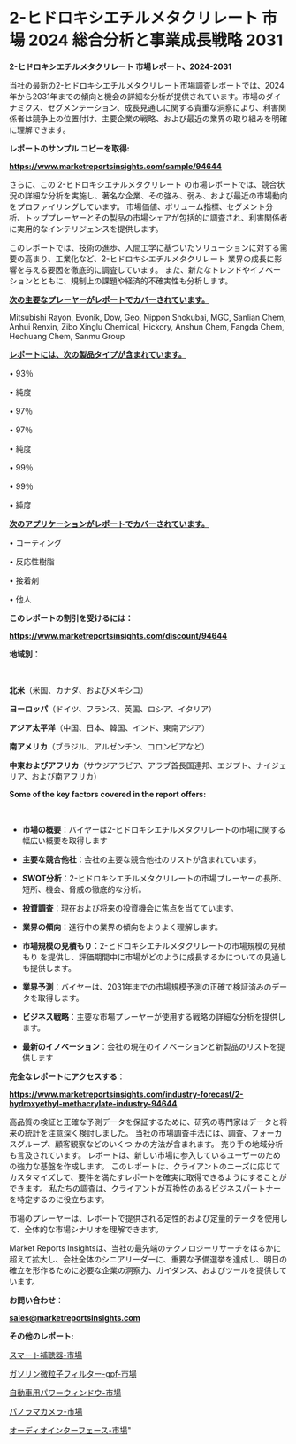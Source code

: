 # 2-ヒドロキシエチルメタクリレート 市場 2024 総合分析と事業成長戦略 2031

<strong>2-ヒドロキシエチルメタクリレート 市場レポート、2024-2031</strong>

当社の最新の2-ヒドロキシエチルメタクリレート市場調査レポートでは、2024年から2031年までの傾向と機会の詳細な分析が提供されています。市場のダイナミクス、セグメンテーション、成長見通しに関する貴重な洞察により、利害関係者は競争上の位置付け、主要企業の戦略、および最近の業界の取り組みを明確に理解できます。



<strong>レポートのサンプル コピーを取得:</strong> <a href=https://www.marketreportsinsights.com/sample/94644>

<strong><u>https://www.marketreportsinsights.com/sample/94644</u></strong></a>

さらに、この 2-ヒドロキシエチルメタクリレート の市場レポートでは、競合状況の詳細な分析を実施し、著名な企業、その強み、弱み、および最近の市場動向をプロファイリングしています。 市場価値、ボリューム指標、セグメント分析、トッププレーヤーとその製品の市場シェアが包括的に調査され、利害関係者に実用的なインテリジェンスを提供します。

このレポートでは、技術の進歩、人間工学に基づいたソリューションに対する需要の高まり、工業化など、2-ヒドロキシエチルメタクリレート 業界の成長に影響を与える要因を徹底的に調査しています。 また、新たなトレンドやイノベーションとともに、規制上の課題や経済的不確実性も分析します。



<strong><u>次の主要なプレーヤーがレポートでカバーされています。</u></strong>

Mitsubishi Rayon, Evonik, Dow, Geo, Nippon Shokubai, MGC, Sanlian Chem, Anhui Renxin, Zibo Xinglu Chemical, Hickory, Anshun Chem, Fangda Chem, Hechuang Chem, Sanmu Group



<strong><u><b>レポートには、次の製品タイプが含まれています。</b></u></strong>

• 93％

• 純度

• 97％

• 97％

• 純度

• 99％

• 99％

• 純度



<strong><u><b>次のアプリケーションがレポートでカバーされています。</b></u></strong>

• コーティング

• 反応性樹脂

• 接着剤

• 他人



<strong><b>このレポートの割引を受けるには：</b></strong>

<a href=https://www.marketreportsinsights.com/discount/94644>

<strong><u>https://www.marketreportsinsights.com/discount/94644</u></strong></a>



<strong>地域別：</strong>

<strong> </strong>



<strong>北米</strong>（米国、カナダ、およびメキシコ）



<strong>ヨーロッパ</strong>（ドイツ、フランス、英国、ロシア、イタリア）



<strong>アジア太平洋</strong>（中国、日本、韓国、インド、東南アジア）



<strong>南アメリカ</strong>（ブラジル、アルゼンチン、コロンビアなど）



<strong>中東およびアフリカ</strong>（サウジアラビア、アラブ首長国連邦、エジプト、ナイジェリア、および南アフリカ）



<strong>Some of the key factors covered in the report offers:</strong>

<strong> </strong>
<ul>
  <li>

<strong>市場の概要</strong>：バイヤーは2-ヒドロキシエチルメタクリレートの市場に関する幅広い概要を取得します</li>
  <li>

<strong>主要な競合他社</strong>：会社の主要な競合他社のリストが含まれています。</li>
  <li>

<strong>SWOT分析</strong>：2-ヒドロキシエチルメタクリレートの市場プレーヤーの長所、短所、機会、脅威の徹底的な分析。</li>
  <li>

<strong>投資調査</strong>：現在および将来の投資機会に焦点を当てています。</li>
  <li>

<strong>業界の傾向</strong>：進行中の業界の傾向をよりよく理解します。</li>
  <li>

<strong>市場規模の見積もり</strong>：2-ヒドロキシエチルメタクリレートの市場規模の見積もり を提供し、評価期間中に市場がどのように成長するかについての見通しも提供します。</li>
  <li>

<strong>業界予測</strong>：バイヤーは、2031年までの市場規模予測の正確で検証済みのデータを取得します。</li>
  <li>

<strong>ビジネス戦略</strong>：主要な市場プレーヤーが使用する戦略の詳細な分析を提供します。</li>
  <li>

<strong>最新のイノベーション</strong>：会社の現在のイノベーションと新製品のリストを提供します</li>
</ul>


<strong>完全なレポートにアクセスする</strong>：

<a href=https://www.marketreportsinsights.com/industry-forecast/2-hydroxyethyl-methacrylate-industry-94644>

<strong><u>https://www.marketreportsinsights.com/industry-forecast/2-hydroxyethyl-methacrylate-industry-94644</u></strong></a>

高品質の検証と正確な予測データを保証するために、研究の専門家はデータと将来の統計を注意深く検討しました。 当社の市場調査手法には、調査、フォーカスグループ、顧客観察などのいくつ かの方法が含まれます。 売り手の地域分析も言及されています。 レポートは、新しい市場に参入しているユーザーのための強力な基盤を作成します。 このレポートは、クライアントのニーズに応じてカスタマイズして、要件を満たすレポートを確実に取得できるようにすることができます。 私たちの調査は、クライアントが互換性のあるビジネスパートナーを特定するのに役立ちます。

市場のプレーヤーは、レポートで提供される定性的および定量的データを使用して、全体的な市場シナリオを理解できます。

Market Reports Insightsは、当社の最先端のテクノロジーリサーチをはるかに超えて拡大し、会社全体のシニアリーダーに、重要な予備選挙を達成し、明日の確立を形作るために必要な企業の洞察力、ガイダンス、およびツールを提供しています。



<strong><b>お問い合わせ</b></strong>：

<a href=mailto:sales@marketreportsinsights.com>

<strong><u>sales@marketreportsinsights.com</u></strong></a>



<strong>その他のレポート:</strong>

<a href=https://www.linkedin.com/pulse/スマート補聴器-市場-2023-推進要因と成長機会-2030-market-tribunal-icltf/>スマート補聴器-市場</a>

<a href=https://www.linkedin.com/pulse/ガソリン微粒子フィルター-gpf-市場-2030-年までの需要に焦点を当てた-2023-年調査レポート-pr-news-hub-kdkmf/>ガソリン微粒子フィルター-gpf-市場</a>

<a href=https://www.linkedin.com/pulse/自動車用パワーウィンドウ-市場-2023-収益と成長ドライバー-2030-pr-news-hub-xkw9f/>自動車用パワーウィンドウ-市場</a>

<a href=https://www.linkedin.com/pulse/パノラマカメラ-市場-2023-新興市場-将来の動向と市場需要-2030-eji8f/>パノラマカメラ-市場</a>

<a href=https://www.linkedin.com/pulse/オーディオインターフェース-市場-2023-年のダイナミクスとビジネストレンド-oiyvc/>オーディオインターフェース-市場</a>"
